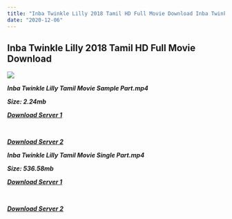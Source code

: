 ```yaml
---
title: "Inba Twinkle Lilly 2018 Tamil HD Full Movie Download Inba Twinkle Lilly Tamil HD Movie Download"
date: "2020-12-06"
---
```


## Inba Twinkle Lilly 2018 Tamil HD Full Movie Download 

![](https://images.moviebuff.com/2d0749ff-83b4-4004-b55f-2ca4bb656d21?w=1000)

**_Inba Twinkle Lilly Tamil Movie Sample Part.mp4_**

**_Size: 2.24mb_**

**_[Download Server 1](http://b8.wetransfer.vip/files/Tamil{525e4ed8fa01f01a9103e1e2d0de788082fff3ddd3718eaf08f87fc8fd9b0ee6}20Movies/Tamil{525e4ed8fa01f01a9103e1e2d0de788082fff3ddd3718eaf08f87fc8fd9b0ee6}202018{525e4ed8fa01f01a9103e1e2d0de788082fff3ddd3718eaf08f87fc8fd9b0ee6}20Movies/Inba{525e4ed8fa01f01a9103e1e2d0de788082fff3ddd3718eaf08f87fc8fd9b0ee6}20Twinkle{525e4ed8fa01f01a9103e1e2d0de788082fff3ddd3718eaf08f87fc8fd9b0ee6}20Lilly{525e4ed8fa01f01a9103e1e2d0de788082fff3ddd3718eaf08f87fc8fd9b0ee6}20(2018)/Inba{525e4ed8fa01f01a9103e1e2d0de788082fff3ddd3718eaf08f87fc8fd9b0ee6}20Twinkle{525e4ed8fa01f01a9103e1e2d0de788082fff3ddd3718eaf08f87fc8fd9b0ee6}20Lilly{525e4ed8fa01f01a9103e1e2d0de788082fff3ddd3718eaf08f87fc8fd9b0ee6}20(2018){525e4ed8fa01f01a9103e1e2d0de788082fff3ddd3718eaf08f87fc8fd9b0ee6}20Proper{525e4ed8fa01f01a9103e1e2d0de788082fff3ddd3718eaf08f87fc8fd9b0ee6}20HDRip/Inba{525e4ed8fa01f01a9103e1e2d0de788082fff3ddd3718eaf08f87fc8fd9b0ee6}20Twinkle{525e4ed8fa01f01a9103e1e2d0de788082fff3ddd3718eaf08f87fc8fd9b0ee6}20Lilly{525e4ed8fa01f01a9103e1e2d0de788082fff3ddd3718eaf08f87fc8fd9b0ee6}20(2018){525e4ed8fa01f01a9103e1e2d0de788082fff3ddd3718eaf08f87fc8fd9b0ee6}20Sample{525e4ed8fa01f01a9103e1e2d0de788082fff3ddd3718eaf08f87fc8fd9b0ee6}20(640x360).mp4)_**

**_[  
](http://b8.wetransfer.vip/files/Tamil{525e4ed8fa01f01a9103e1e2d0de788082fff3ddd3718eaf08f87fc8fd9b0ee6}20Movies/Tamil{525e4ed8fa01f01a9103e1e2d0de788082fff3ddd3718eaf08f87fc8fd9b0ee6}202018{525e4ed8fa01f01a9103e1e2d0de788082fff3ddd3718eaf08f87fc8fd9b0ee6}20Movies/Inba{525e4ed8fa01f01a9103e1e2d0de788082fff3ddd3718eaf08f87fc8fd9b0ee6}20Twinkle{525e4ed8fa01f01a9103e1e2d0de788082fff3ddd3718eaf08f87fc8fd9b0ee6}20Lilly{525e4ed8fa01f01a9103e1e2d0de788082fff3ddd3718eaf08f87fc8fd9b0ee6}20(2018)/Inba{525e4ed8fa01f01a9103e1e2d0de788082fff3ddd3718eaf08f87fc8fd9b0ee6}20Twinkle{525e4ed8fa01f01a9103e1e2d0de788082fff3ddd3718eaf08f87fc8fd9b0ee6}20Lilly{525e4ed8fa01f01a9103e1e2d0de788082fff3ddd3718eaf08f87fc8fd9b0ee6}20(2018){525e4ed8fa01f01a9103e1e2d0de788082fff3ddd3718eaf08f87fc8fd9b0ee6}20Proper{525e4ed8fa01f01a9103e1e2d0de788082fff3ddd3718eaf08f87fc8fd9b0ee6}20HDRip/Inba{525e4ed8fa01f01a9103e1e2d0de788082fff3ddd3718eaf08f87fc8fd9b0ee6}20Twinkle{525e4ed8fa01f01a9103e1e2d0de788082fff3ddd3718eaf08f87fc8fd9b0ee6}20Lilly{525e4ed8fa01f01a9103e1e2d0de788082fff3ddd3718eaf08f87fc8fd9b0ee6}20(2018){525e4ed8fa01f01a9103e1e2d0de788082fff3ddd3718eaf08f87fc8fd9b0ee6}20Sample{525e4ed8fa01f01a9103e1e2d0de788082fff3ddd3718eaf08f87fc8fd9b0ee6}20(640x360).mp4)_**

**_[Download Server 2](http://b8.wetransfer.vip/files/Tamil{525e4ed8fa01f01a9103e1e2d0de788082fff3ddd3718eaf08f87fc8fd9b0ee6}20Movies/Tamil{525e4ed8fa01f01a9103e1e2d0de788082fff3ddd3718eaf08f87fc8fd9b0ee6}202018{525e4ed8fa01f01a9103e1e2d0de788082fff3ddd3718eaf08f87fc8fd9b0ee6}20Movies/Inba{525e4ed8fa01f01a9103e1e2d0de788082fff3ddd3718eaf08f87fc8fd9b0ee6}20Twinkle{525e4ed8fa01f01a9103e1e2d0de788082fff3ddd3718eaf08f87fc8fd9b0ee6}20Lilly{525e4ed8fa01f01a9103e1e2d0de788082fff3ddd3718eaf08f87fc8fd9b0ee6}20(2018)/Inba{525e4ed8fa01f01a9103e1e2d0de788082fff3ddd3718eaf08f87fc8fd9b0ee6}20Twinkle{525e4ed8fa01f01a9103e1e2d0de788082fff3ddd3718eaf08f87fc8fd9b0ee6}20Lilly{525e4ed8fa01f01a9103e1e2d0de788082fff3ddd3718eaf08f87fc8fd9b0ee6}20(2018){525e4ed8fa01f01a9103e1e2d0de788082fff3ddd3718eaf08f87fc8fd9b0ee6}20Proper{525e4ed8fa01f01a9103e1e2d0de788082fff3ddd3718eaf08f87fc8fd9b0ee6}20HDRip/Inba{525e4ed8fa01f01a9103e1e2d0de788082fff3ddd3718eaf08f87fc8fd9b0ee6}20Twinkle{525e4ed8fa01f01a9103e1e2d0de788082fff3ddd3718eaf08f87fc8fd9b0ee6}20Lilly{525e4ed8fa01f01a9103e1e2d0de788082fff3ddd3718eaf08f87fc8fd9b0ee6}20(2018){525e4ed8fa01f01a9103e1e2d0de788082fff3ddd3718eaf08f87fc8fd9b0ee6}20Sample{525e4ed8fa01f01a9103e1e2d0de788082fff3ddd3718eaf08f87fc8fd9b0ee6}20(640x360).mp4)_**

**_Inba Twinkle Lilly Tamil Movie Single Part.mp4_**

**_Size: 536.58mb_**

**_[Download Server 1](http://b8.wetransfer.vip/files/Tamil{525e4ed8fa01f01a9103e1e2d0de788082fff3ddd3718eaf08f87fc8fd9b0ee6}20Movies/Tamil{525e4ed8fa01f01a9103e1e2d0de788082fff3ddd3718eaf08f87fc8fd9b0ee6}202018{525e4ed8fa01f01a9103e1e2d0de788082fff3ddd3718eaf08f87fc8fd9b0ee6}20Movies/Inba{525e4ed8fa01f01a9103e1e2d0de788082fff3ddd3718eaf08f87fc8fd9b0ee6}20Twinkle{525e4ed8fa01f01a9103e1e2d0de788082fff3ddd3718eaf08f87fc8fd9b0ee6}20Lilly{525e4ed8fa01f01a9103e1e2d0de788082fff3ddd3718eaf08f87fc8fd9b0ee6}20(2018)/Inba{525e4ed8fa01f01a9103e1e2d0de788082fff3ddd3718eaf08f87fc8fd9b0ee6}20Twinkle{525e4ed8fa01f01a9103e1e2d0de788082fff3ddd3718eaf08f87fc8fd9b0ee6}20Lilly{525e4ed8fa01f01a9103e1e2d0de788082fff3ddd3718eaf08f87fc8fd9b0ee6}20(2018){525e4ed8fa01f01a9103e1e2d0de788082fff3ddd3718eaf08f87fc8fd9b0ee6}20Proper{525e4ed8fa01f01a9103e1e2d0de788082fff3ddd3718eaf08f87fc8fd9b0ee6}20HDRip/Inba{525e4ed8fa01f01a9103e1e2d0de788082fff3ddd3718eaf08f87fc8fd9b0ee6}20Twinkle{525e4ed8fa01f01a9103e1e2d0de788082fff3ddd3718eaf08f87fc8fd9b0ee6}20Lilly{525e4ed8fa01f01a9103e1e2d0de788082fff3ddd3718eaf08f87fc8fd9b0ee6}20(2018){525e4ed8fa01f01a9103e1e2d0de788082fff3ddd3718eaf08f87fc8fd9b0ee6}20Single{525e4ed8fa01f01a9103e1e2d0de788082fff3ddd3718eaf08f87fc8fd9b0ee6}20Part{525e4ed8fa01f01a9103e1e2d0de788082fff3ddd3718eaf08f87fc8fd9b0ee6}20(640x360).mp4)_**

**_[  
](http://b8.wetransfer.vip/files/Tamil{525e4ed8fa01f01a9103e1e2d0de788082fff3ddd3718eaf08f87fc8fd9b0ee6}20Movies/Tamil{525e4ed8fa01f01a9103e1e2d0de788082fff3ddd3718eaf08f87fc8fd9b0ee6}202018{525e4ed8fa01f01a9103e1e2d0de788082fff3ddd3718eaf08f87fc8fd9b0ee6}20Movies/Inba{525e4ed8fa01f01a9103e1e2d0de788082fff3ddd3718eaf08f87fc8fd9b0ee6}20Twinkle{525e4ed8fa01f01a9103e1e2d0de788082fff3ddd3718eaf08f87fc8fd9b0ee6}20Lilly{525e4ed8fa01f01a9103e1e2d0de788082fff3ddd3718eaf08f87fc8fd9b0ee6}20(2018)/Inba{525e4ed8fa01f01a9103e1e2d0de788082fff3ddd3718eaf08f87fc8fd9b0ee6}20Twinkle{525e4ed8fa01f01a9103e1e2d0de788082fff3ddd3718eaf08f87fc8fd9b0ee6}20Lilly{525e4ed8fa01f01a9103e1e2d0de788082fff3ddd3718eaf08f87fc8fd9b0ee6}20(2018){525e4ed8fa01f01a9103e1e2d0de788082fff3ddd3718eaf08f87fc8fd9b0ee6}20Proper{525e4ed8fa01f01a9103e1e2d0de788082fff3ddd3718eaf08f87fc8fd9b0ee6}20HDRip/Inba{525e4ed8fa01f01a9103e1e2d0de788082fff3ddd3718eaf08f87fc8fd9b0ee6}20Twinkle{525e4ed8fa01f01a9103e1e2d0de788082fff3ddd3718eaf08f87fc8fd9b0ee6}20Lilly{525e4ed8fa01f01a9103e1e2d0de788082fff3ddd3718eaf08f87fc8fd9b0ee6}20(2018){525e4ed8fa01f01a9103e1e2d0de788082fff3ddd3718eaf08f87fc8fd9b0ee6}20Single{525e4ed8fa01f01a9103e1e2d0de788082fff3ddd3718eaf08f87fc8fd9b0ee6}20Part{525e4ed8fa01f01a9103e1e2d0de788082fff3ddd3718eaf08f87fc8fd9b0ee6}20(640x360).mp4)_**

**_[Download Server 2](http://b8.wetransfer.vip/files/Tamil{525e4ed8fa01f01a9103e1e2d0de788082fff3ddd3718eaf08f87fc8fd9b0ee6}20Movies/Tamil{525e4ed8fa01f01a9103e1e2d0de788082fff3ddd3718eaf08f87fc8fd9b0ee6}202018{525e4ed8fa01f01a9103e1e2d0de788082fff3ddd3718eaf08f87fc8fd9b0ee6}20Movies/Inba{525e4ed8fa01f01a9103e1e2d0de788082fff3ddd3718eaf08f87fc8fd9b0ee6}20Twinkle{525e4ed8fa01f01a9103e1e2d0de788082fff3ddd3718eaf08f87fc8fd9b0ee6}20Lilly{525e4ed8fa01f01a9103e1e2d0de788082fff3ddd3718eaf08f87fc8fd9b0ee6}20(2018)/Inba{525e4ed8fa01f01a9103e1e2d0de788082fff3ddd3718eaf08f87fc8fd9b0ee6}20Twinkle{525e4ed8fa01f01a9103e1e2d0de788082fff3ddd3718eaf08f87fc8fd9b0ee6}20Lilly{525e4ed8fa01f01a9103e1e2d0de788082fff3ddd3718eaf08f87fc8fd9b0ee6}20(2018){525e4ed8fa01f01a9103e1e2d0de788082fff3ddd3718eaf08f87fc8fd9b0ee6}20Proper{525e4ed8fa01f01a9103e1e2d0de788082fff3ddd3718eaf08f87fc8fd9b0ee6}20HDRip/Inba{525e4ed8fa01f01a9103e1e2d0de788082fff3ddd3718eaf08f87fc8fd9b0ee6}20Twinkle{525e4ed8fa01f01a9103e1e2d0de788082fff3ddd3718eaf08f87fc8fd9b0ee6}20Lilly{525e4ed8fa01f01a9103e1e2d0de788082fff3ddd3718eaf08f87fc8fd9b0ee6}20(2018){525e4ed8fa01f01a9103e1e2d0de788082fff3ddd3718eaf08f87fc8fd9b0ee6}20Single{525e4ed8fa01f01a9103e1e2d0de788082fff3ddd3718eaf08f87fc8fd9b0ee6}20Part{525e4ed8fa01f01a9103e1e2d0de788082fff3ddd3718eaf08f87fc8fd9b0ee6}20(640x360).mp4)_**
